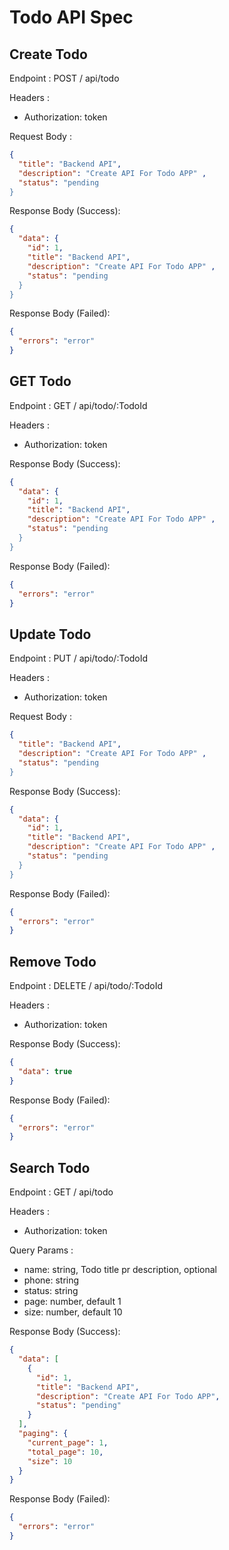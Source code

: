 # Todo API Spec

## Create Todo

Endpoint : POST / api/todo

Headers :

- Authorization: token

Request Body :

```json
{
  "title": "Backend API",
  "description": "Create API For Todo APP" ,
  "status": "pending
}
```

Response Body (Success):

```json
{
  "data": {
    "id": 1,
    "title": "Backend API",
    "description": "Create API For Todo APP" ,
    "status": "pending
  }
}
```

Response Body (Failed):

```json
{
  "errors": "error"
}
```

## GET Todo

Endpoint : GET / api/todo/:TodoId

Headers :

- Authorization: token

Response Body (Success):

```json
{
  "data": {
    "id": 1,
    "title": "Backend API",
    "description": "Create API For Todo APP" ,
    "status": "pending
  }
}
```

Response Body (Failed):

```json
{
  "errors": "error"
}
```

## Update Todo

Endpoint : PUT / api/todo/:TodoId

Headers :

- Authorization: token

Request Body :

```json
{
  "title": "Backend API",
  "description": "Create API For Todo APP" ,
  "status": "pending
}
```

Response Body (Success):

```json
{
  "data": {
    "id": 1,
    "title": "Backend API",
    "description": "Create API For Todo APP" ,
    "status": "pending
  }
}
```

Response Body (Failed):

```json
{
  "errors": "error"
}
```

## Remove Todo

Endpoint : DELETE / api/todo/:TodoId

Headers :

- Authorization: token

Response Body (Success):

```json
{
  "data": true
}
```

Response Body (Failed):

```json
{
  "errors": "error"
}
```

## Search Todo

Endpoint : GET / api/todo

Headers :

- Authorization: token

Query Params :

- name: string, Todo title pr description, optional
- phone: string
- status: string
- page: number, default 1
- size: number, default 10

Response Body (Success):

```json
{
  "data": [
    {
      "id": 1,
      "title": "Backend API",
      "description": "Create API For Todo APP",
      "status": "pending"
    }
  ],
  "paging": {
    "current_page": 1,
    "total_page": 10,
    "size": 10
  }
}
```

Response Body (Failed):

```json
{
  "errors": "error"
}
```
